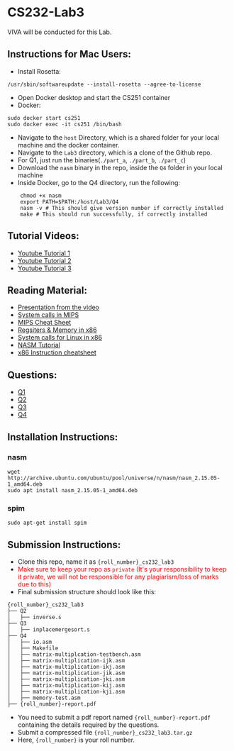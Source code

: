 # CS232-Lab3

VIVA will be conducted for this Lab.

## Instructions for Mac Users:
* Install Rosetta:
```
/usr/sbin/softwareupdate --install-rosetta --agree-to-license
```
* Open Docker desktop and start the CS251 container
* Docker:
``` 
sudo docker start cs251
sudo docker exec -it cs251 /bin/bash
```
* Navigate to the `host` Directory, which is a shared folder for your local machine and the docker container.
* Navigate to the `Lab3` directory, which is a clone of the Github repo.
* For Q1, just run the binaries(`./part_a`, `./part_b`, `./part_c`)
* Download the `nasm` binary in the repo, inside the `Q4` folder in your local machine
* Inside Docker, go to the Q4 directory, run the following:
```
    chmod +x nasm
    export PATH=$PATH:/host/Lab3/Q4
    nasm -v # This should give version number if correctly installed
    make # This should run successfully, if correctly installed
```

## Tutorial Videos:
* [Youtube Tutorial 1](https://www.youtube.com/watch?v=tzkwW2SXWmQ)
* [Youtube Tutorial 2](https://www.youtube.com/watch?v=9sumRfIgaHs)
* [Youtube Tutorial 3](https://www.youtube.com/watch?v=9if9kS92Ha8)

## Reading Material:
* [Presentation from the video](https://docs.google.com/presentation/d/16KDDNamMbnK1UpsAikwRhXRHEFm2Guj8dgiY6tPH8Kk/edit?usp=sharing)
* [System calls in MIPS](https://courses.missouristate.edu/kenvollmar/mars/help/syscallhelp.html)
* [MIPS Cheat Sheet](https://inst.eecs.berkeley.edu/~cs61c/resources/MIPS_Green_Sheet.pdf)
* [Regsiters & Memory in x86](https://en.wikibooks.org/wiki/X86_Assembly/X86_Architecture)
* [System calls for Linux in x86](https://blog.rchapman.org/posts/Linux_System_Call_Table_for_x86_64/)
* [NASM Tutorial](https://cs.lmu.edu/~ray/notes/nasmtutorial/)
* [x86 Instruction cheatsheet](https://www.felixcloutier.com/x86/)

## Questions:
* [Q1](Q1/README.md)
* [Q2](Q2/README.md)
* [Q3](Q3/README.md)
* [Q4](Q4/README.md)

## Installation Instructions:

### nasm
```
wget http://archive.ubuntu.com/ubuntu/pool/universe/n/nasm/nasm_2.15.05-1_amd64.deb
sudo apt install nasm_2.15.05-1_amd64.deb
```

### spim
```
sudo apt-get install spim
```

## Submission Instructions:
* Clone this repo, name it as `{roll_number}_cs232_lab3`
* <span style="color:red">Make sure to keep your repo as `private` (It's your responsibility to keep it private, we will not be responsible for any plagiarism/loss of marks due to this)</span>
* Final submission structure should look like this:
```
{roll_number}_cs232_lab3
├── Q2
│   ├── inverse.s
├── Q3
│   ├── inplacemergesort.s
├── Q4
│   ├── io.asm
│   ├── Makefile
│   ├── matrix-multiplcation-testbench.asm
│   ├── matrix-multiplication-ijk.asm
│   ├── matrix-multiplication-ikj.asm
│   ├── matrix-multiplication-jik.asm
│   ├── matrix-multiplication-jki.asm
│   ├── matrix-multiplication-kij.asm
│   ├── matrix-multiplication-kji.asm
│   ├── memory-test.asm
├── {roll_number}-report.pdf
```
* You need to submit a pdf report named `{roll_number}-report.pdf` containing the details required by the questions.
* Submit a compressed file `{roll_number}_cs232_lab3.tar.gz`
* Here, `{roll_number}` is your roll number.
